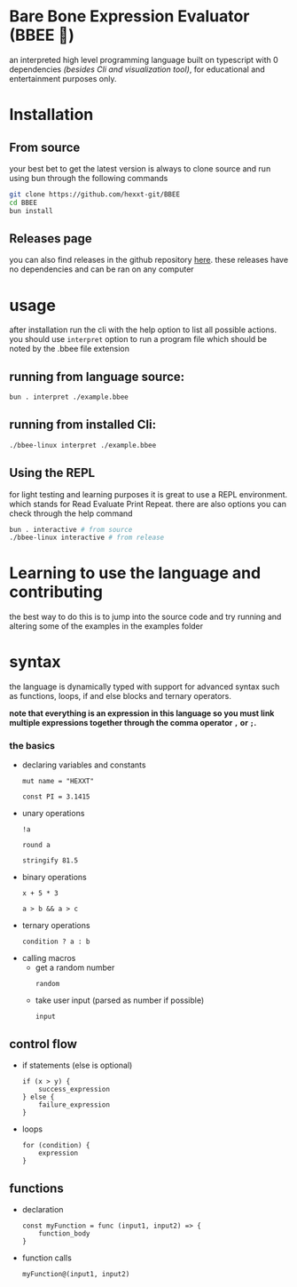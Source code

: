# Bare Bone Expression Evaluator (BBEE 🐝)

an interpreted high level programming language built on typescript with 0 dependencies _(besides Cli and visualization tool)_, for educational and entertainment purposes only.

# Installation

## From source

your best bet to get the latest version is always to clone source and run using bun through the following commands

```bash
git clone https://github.com/hexxt-git/BBEE
cd BBEE
bun install
```

## Releases page

you can also find releases in the github repository [here](https://github.com/hexxt-git/BBEE/releases/).
these releases have no dependencies and can be ran on any computer

# usage
after installation run the cli with the help option to list all possible actions. you should use `interpret` option to run a program file which should be noted by the .bbee file extension

## running from language source:
```bash
bun . interpret ./example.bbee
```
## running from installed Cli:
```bash
./bbee-linux interpret ./example.bbee
```

## Using the REPL
for light testing and learning purposes it is great to use a REPL environment. which stands for Read Evaluate Print Repeat. there are also options you can check through the help command
```bash
bun . interactive # from source
./bbee-linux interactive # from release
```

# Learning to use the language and contributing
the best way to do this is to jump into the source code and try running and altering some of the examples in the examples folder

# syntax
the language is dynamically typed with support for advanced syntax such as functions, loops, if and else blocks and ternary operators.

**note that everything is an expression in this language so you must link multiple expressions together through the comma operator `,` or `;`.**

### the basics
- declaring variables and constants
    ```
    mut name = "HEXXT"
    ```
    ```
    const PI = 3.1415
    ```
- unary operations
    ```
    !a
    ```
    ```
    round a
    ```
    ```
    stringify 81.5
    ```
- binary operations
    ```
    x + 5 * 3 
    ```
    ```
    a > b && a > c
- ternary operations
    ```
    condition ? a : b
    ```
- calling macros
    - get a random number
        ```
        random
        ```
    - take user input (parsed as number if possible)
        ```
        input
        ```
## control flow
- if statements (else is optional)
    ```
    if (x > y) {
        success_expression
    } else {
        failure_expression
    }
    ```
- loops
    ```
    for (condition) {
        expression
    }
    ```

## functions
- declaration
    ```
    const myFunction = func (input1, input2) => {
        function_body
    }
    ```
- function calls
    ```
    myFunction@(input1, input2)
    ```
